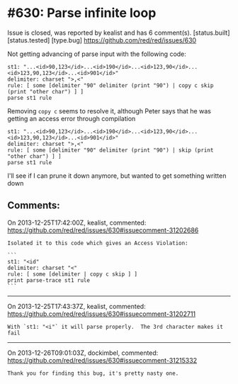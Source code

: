 
#630: Parse infinite loop
================================================================================
Issue is closed, was reported by kealist and has 6 comment(s).
[status.built] [status.tested] [type.bug]
<https://github.com/red/red/issues/630>

Not getting advancing of parse input with the following code:

```
st1: "...<id>90,123</id>...<id>190</id>...<id>123,90</id>...<id>123,90,123</id>...<id>901</id>"
delimiter: charset ">,<"
rule: [ some [delimiter "90" delimiter (print "90") | copy c skip (print "other char") ] ]
parse st1 rule
```

Removing `copy c` seems to resolve it, although Peter says that he was getting an access error through compilation

```
st1: "...<id>90,123</id>...<id>190</id>...<id>123,90</id>...<id>123,90,123</id>...<id>901</id>"
delimiter: charset ">,<"
rule: [ some [delimiter "90" delimiter (print "90") | skip (print "other char") ] ]
parse st1 rule
```

I'll see if I can prune it down anymore, but wanted to get something written down



Comments:
--------------------------------------------------------------------------------

On 2013-12-25T17:42:00Z, kealist, commented:
<https://github.com/red/red/issues/630#issuecomment-31202686>

    Isolated it to this code which gives an Access Violation:
    
    ```
    st1: "<id"
    delimiter: charset "<"
    rule: [ some [delimiter | copy c skip ] ]
    print parse-trace st1 rule
    ```

--------------------------------------------------------------------------------

On 2013-12-25T17:43:37Z, kealist, commented:
<https://github.com/red/red/issues/630#issuecomment-31202711>

    With `st1: "<i"` it will parse properly.  The 3rd character makes it fail

--------------------------------------------------------------------------------

On 2013-12-26T09:01:03Z, dockimbel, commented:
<https://github.com/red/red/issues/630#issuecomment-31215332>

    Thank you for finding this bug, it's pretty nasty one.


